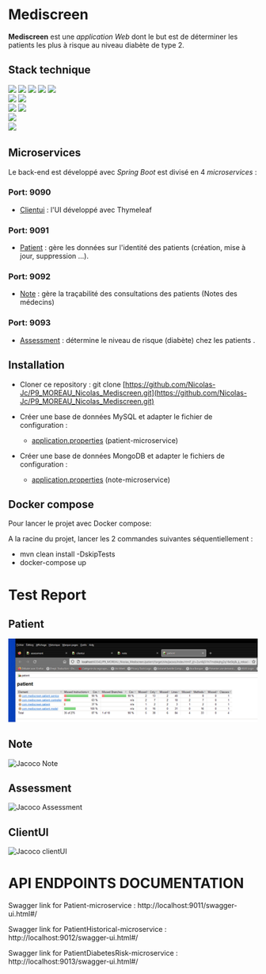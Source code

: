 # Mediscreen

**Mediscreen** est une _application Web_ dont le but est de déterminer les patients les plus à
risque au niveau diabète de type 2.

## Stack technique

<img src="https://img.shields.io/badge/-JAVA%2017-00A7BB?style=for-the-badge&logo=java&logoColor=white"> <img src="https://img.shields.io/badge/-SPRING%20BOOT%202.7.4-6eb442?style=for-the-badge&logo=spring&logoColor=white">
<img src="https://img.shields.io/badge/-SPRING%20WEB-397200?style=for-the-badge&logo=spring&logoColor=white">
<img src="https://img.shields.io/badge/-SPRING%20DATA%20JPA-8db411?style=for-the-badge&logo=spring&logoColor=white">
<img src="https://img.shields.io/badge/-SPRING%20DATA%20MONGODB-8db411?style=for-the-badge&logo=spring&logoColor=white">
<br><img src="https://img.shields.io/badge/-MYSQL-006189?style=for-the-badge&logo=mysql&logoColor=white"> 
<img src="https://img.shields.io/badge/-MONGODB-6eb442?style=for-the-badge&logo=mongodb&logoColor=white">
<br><img src="https://img.shields.io/badge/-MAVEN-black?style=for-the-badge&logo=apachemaven&logoColor=white">
<img src="https://img.shields.io/badge/-JACOCO-810a00?style=for-the-badge">
<br><img src="https://img.shields.io/badge/-THYMELEAF-005f0f?style=for-the-badge&logo=thymeleaf&logoColor=white"> 
<br><img src="https://img.shields.io/badge/-DOCKER-2496ed?style=for-the-badge&logo=docker&logoColor=white">

## Microservices

Le back-end est développé avec _Spring Boot_ est divisé en 4 _microservices_ :

### Port: 9090

- [Clientui](clientui) : l'UI développé avec Thymeleaf

### Port: 9091

- [Patient](patient) : gère les données sur l'identité des patients (création, mise à jour, suppression ...).

### Port: 9092

- [Note](note) : gère la traçabilité des consultations des patients (Notes des médecins)

### Port: 9093

- [Assessment](assessment) : détermine le niveau de risque (diabète) chez les patients .

## Installation

- Cloner ce repository : git
  clone [https://github.com/Nicolas-Jc/P9_MOREAU_Nicolas_Mediscreen.git](https://github.com/Nicolas-Jc/P9_MOREAU_Nicolas_Mediscreen.git)


- Créer une base de données MySQL et adapter le fichier de configuration :
    - [application.properties](patient/src/main/resources/application.properties) (patient-microservice)


- Créer une base de données MongoDB et adapter le fichiers de configuration :
    - [application.properties](note/src/main/resources/application.properties) (note-microservice)

## Docker compose

Pour lancer le projet avec Docker compose:

A la racine du projet, lancer les 2 commandes suivantes séquentiellement :

- mvn clean install -DskipTests
- docker-compose up

# Test Report

## Patient

![Jacaco Patient](.Jacoco-reports/Patient.png)

## Note

![Jacoco Note](https://user-images.githubusercontent.com/79265943/161596397-07a735f5-5d97-453c-88b3-c0fb15ae235a.png)

## Assessment

![Jacoco Assessment](https://user-images.githubusercontent.com/79265943/161596524-8ea78fb8-6d12-4dcc-bbbe-b9502b81960c.png)

## ClientUI

![Jacoco clientUI](https://user-images.githubusercontent.com/79265943/161596557-a21b0ad2-77dd-47b4-a21d-38ec200b5882.png)

# API ENDPOINTS DOCUMENTATION

Swagger link for Patient-microservice : http://localhost:9011/swagger-ui.html#/

Swagger link for PatientHistorical-microservice : http://localhost:9012/swagger-ui.html#/

Swagger link for PatientDiabetesRisk-microservice : http://localhost:9013/swagger-ui.html#/